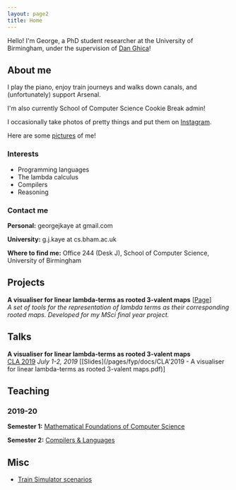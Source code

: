 ```yaml
---
layout: page2
title: Home
---
```


Hello! I'm George, a PhD student researcher at the University of Birmingham, under the supervision of [Dan Ghica](http://www.cs.bham.ac.uk/~drg/)!

## About me

I play the piano, enjoy train journeys and walks down canals, and (unfortunately) support Arsenal.

I'm also currently School of Computer Science Cookie Break admin!

I occasionally take photos of pretty things and put them on [Instagram](https://www.instagram.com/georgejkaye/).

Here are some [pictures](/pictures) of me!

### Interests

* Programming languages
* The lambda calculus
* Compilers
* Reasoning

### Contact me

**Personal:** georgejkaye at gmail.com

**University:** g.j.kaye at cs.bham.ac.uk

**Where to find me:** Office 244 (Desk J), School of Computer Science, University of Birmingham

## Projects

**A visualiser for linear lambda-terms as rooted 3-valent maps** \[[Page](\fyp)\]  
*A set of tools for the representation of lambda terms as their corresponding rooted maps. Developed for my MSci final year project.*

## Talks

**A visualiser for linear lambda-terms as rooted 3-valent maps**  
[CLA 2019](http://cla.tcs.uj.edu.pl/) *July 1-2, 2019* \[[Slides](/pages/fyp/docs/CLA'2019 - A visualiser for linear lambda-terms as rooted 3-valent maps.pdf)\]

## Teaching

### 2019-20

**Semester 1:** [Mathematical Foundations of Computer Science](https://www.cs.bham.ac.uk/internal/modules/2019/06-30181/)

**Semester 2:** [Compilers & Languages](https://www.cs.bham.ac.uk/internal/modules/2019/06-02578/)

## Misc

* [Train Simulator scenarios](/trains)
